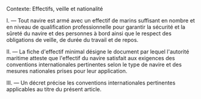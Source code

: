 Contexte: Effectifs, veille et nationalité

I. — Tout navire est armé avec un effectif de marins suffisant en nombre et en niveau de qualification professionnelle pour garantir la sécurité et la sûreté du navire et des personnes à bord ainsi que le respect des obligations de veille, de durée du travail et de repos.

II. — La fiche d'effectif minimal désigne le document par lequel l'autorité maritime atteste que l'effectif du navire satisfait aux exigences des conventions internationales pertinentes selon le type de navire et des mesures nationales prises pour leur application.

III. — Un décret précise les conventions internationales pertinentes applicables au titre du présent article.